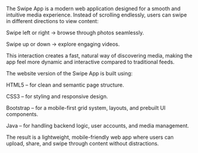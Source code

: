 The Swipe App is a modern web application designed for a smooth and intuitive media experience. Instead of scrolling endlessly, users can swipe in different directions to view content:

Swipe left or right → browse through photos seamlessly.

Swipe up or down → explore engaging videos.

This interaction creates a fast, natural way of discovering media, making the app feel more dynamic and interactive compared to traditional feeds.

The website version of the Swipe App is built using:

HTML5 – for clean and semantic page structure.

CSS3 – for styling and responsive design.

Bootstrap – for a mobile-first grid system, layouts, and prebuilt UI components.

Java – for handling backend logic, user accounts, and media management.

The result is a lightweight, mobile-friendly web app where users can upload, share, and swipe through content without distractions.
